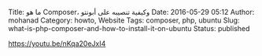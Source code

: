 Title: ما هو Composer، وكيفية تنصيبه على أبونتو
Date: 2016-05-29 05:12
Author: mohanad
Category: howto, Website
Tags: composer, php, ubuntu
Slug: what-is-php-composer-and-how-to-install-it-on-ubuntu
Status: published

https://youtu.be/nKqa20eJxI4
